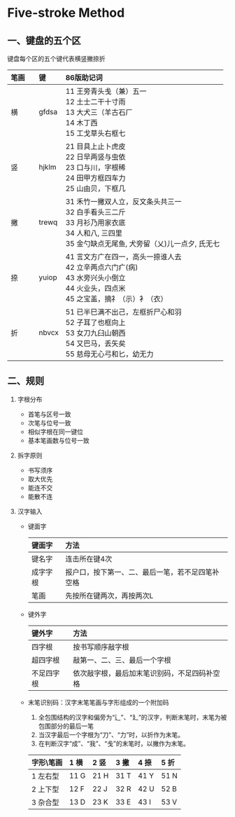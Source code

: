 Five-stroke Method
==================

## 一、键盘的五个区

键盘每个区的五个键代表横竖撇捺折


| 笔画　| 键　| 86版助记词 |
| :-- | :-- | :-- |
| 横 | gfdsa | 11 王旁青头戋（兼）五一 <br>12 土士二干十寸雨<br>13 大犬三（羊古石厂<br>14 木丁西<br>15 工戈草头右框七
| 竖 | hjklm | 21 目具上止卜虎皮<br>22 日早两竖与虫依<br>23 口与川，字根稀<br>24 田甲方框四车力<br>25 山由贝，下框几
| 撇 | trewq | 31 禾竹一撇双人立，反文条头共三一<br>32 白手看头三二斤<br>33 月衫乃用家衣底<br>34 人和八, 三四里<br>35 金勺缺点无尾鱼, 犬旁留（乂)儿一点夕, 氏无七
| 捺 | yuiop | 41 言文方广在四一，高头一捺谁人去<br>42 立辛两点六门疒(病)<br>43 水旁兴头小倒立<br>44 火业头，四点米<br>45 之宝盖，摘礻（示）衤（衣）
| 折 | nbvcx | 51 已半巳满不出己，左框折尸心和羽<br>52 子耳了也框向上<br>53 女刀九臼山朝西<br>54 又巴马，丢矢矣<br>55 慈母无心弓和匕，幼无力

## 二、规则

1. 字根分布

    * 首笔与区号一致
    * 次笔与位号一致
    * 相似字根在同一键位
    * 基本笔画数与位号一致

2. 拆字原则

    * 书写须序
    * 取大优先
    * 能连不交
    * 能散不连

3. 汉字输入

	*	键面字
	
        | 键面字 | 方法 |
        | :-- | :-- |
        | 键名字 | 连击所在键4次 |
        | 成字字根 | 报户口，按下第一、二、最后一笔，若不足四笔补空格 |
        | 笔画 | 先按所在键两次，再按两次L |

	*	键外字

        键外字 | 方法
        :-- | :--
        四字根 | 按书写顺序敲字根
        超四字根 | 敲第一、二、三、最后一个字根
        不足四字根 | 依次敲字根，最后加末笔识别码，不足四码补空格
	
	*	末笔识别码：汉字末笔笔画与字形组成的一个附加码

	    1. 全包围结构的汉字和偏旁为“辶”、“廴”的汉字，判断末笔时，末笔为被包围部分的最后一笔
	    2. 当汉字最后一个字根为“刀”、“力”时，以折作为末笔。
	    3. 在判断汉字“成”、“我”、“戋”的末笔时，以撇作为末笔。

        | 字形\\笔画 | 1 横 | 2 竖 | 3 撇 | 4 捺 | 5 折 |
        |:--|:--|:--|:--|:--|:--|
        |1 左右型 | 11 G | 21 H | 31 T | 41 Y | 51 N |
        |2 上下型 | 12 F | 22 J | 32 R | 42 U | 52 B |
        |3 杂合型 | 13 D | 23 K | 33 E | 43 I | 53 V |

